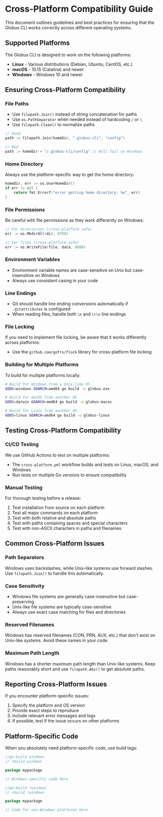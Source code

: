 # Cross-Platform Compatibility Guide

This document outlines guidelines and best practices for ensuring that the Globus CLI works correctly across different operating systems.

## Supported Platforms

The Globus CLI is designed to work on the following platforms:

- **Linux** - Various distributions (Debian, Ubuntu, CentOS, etc.)
- **macOS** - 10.15 (Catalina) and newer
- **Windows** - Windows 10 and newer

## Ensuring Cross-Platform Compatibility

### File Paths

- Use `filepath.Join()` instead of string concatenation for paths
- Use `os.PathSeparator` when needed instead of hardcoding `/` or `\`
- Use `filepath.Clean()` to normalize paths

```go
// Good
path := filepath.Join(homeDir, ".globus-cli", "config")

// Bad
path := homeDir + "/.globus-cli/config" // Will fail on Windows
```

### Home Directory

Always use the platform-specific way to get the home directory:

```go
homeDir, err := os.UserHomeDir()
if err != nil {
    return fmt.Errorf("error getting home directory: %w", err)
}
```

### File Permissions

Be careful with file permissions as they work differently on Windows:

```go
// For directories (cross-platform safe)
err := os.MkdirAll(dir, 0700)

// For files (cross-platform safe)
err := os.WriteFile(file, data, 0600)
```

### Environment Variables

- Environment variable names are case-sensitive on Unix but case-insensitive on Windows
- Always use consistent casing in your code

### Line Endings

- Git should handle line ending conversions automatically if `.gitattributes` is configured
- When reading files, handle both `\n` and `\r\n` line endings

### File Locking

If you need to implement file locking, be aware that it works differently across platforms:

- Use the `github.com/gofrs/flock` library for cross-platform file locking

### Building for Multiple Platforms

To build for multiple platforms locally:

```bash
# Build for Windows from a Unix-like OS
GOOS=windows GOARCH=amd64 go build -o globus.exe

# Build for macOS from another OS
GOOS=darwin GOARCH=amd64 go build -o globus-macos

# Build for Linux from another OS
GOOS=linux GOARCH=amd64 go build -o globus-linux
```

## Testing Cross-Platform Compatibility

### CI/CD Testing

We use GitHub Actions to test on multiple platforms:

- The `cross-platform.yml` workflow builds and tests on Linux, macOS, and Windows
- Run tests on multiple Go versions to ensure compatibility

### Manual Testing

For thorough testing before a release:

1. Test installation from source on each platform
2. Test all major commands on each platform
3. Test with both relative and absolute paths
4. Test with paths containing spaces and special characters
5. Test with non-ASCII characters in paths and filenames

## Common Cross-Platform Issues

### Path Separators

Windows uses backslashes, while Unix-like systems use forward slashes. Use `filepath.Join()` to handle this automatically.

### Case Sensitivity

- Windows file systems are generally case-insensitive but case-preserving
- Unix-like file systems are typically case-sensitive
- Always use exact case matching for files and directories

### Reserved Filenames

Windows has reserved filenames (CON, PRN, AUX, etc.) that don't exist on Unix-like systems. Avoid these names in your code.

### Maximum Path Length

Windows has a shorter maximum path length than Unix-like systems. Keep paths reasonably short and use `filepath.Abs()` to get absolute paths.

## Reporting Cross-Platform Issues

If you encounter platform-specific issues:

1. Specify the platform and OS version
2. Provide exact steps to reproduce
3. Include relevant error messages and logs
4. If possible, test if the issue occurs on other platforms

## Platform-Specific Code

When you absolutely need platform-specific code, use build tags:

```go
//go:build windows
// +build windows

package mypackage

// Windows-specific code here
```

```go
//go:build !windows
// +build !windows

package mypackage

// Code for non-Windows platforms here
```